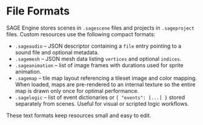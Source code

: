 # File Formats

SAGE Engine stores scenes in `.sagescene` files and projects in `.sageproject` files.
Custom resources use the following compact formats:

* `.sageaudio` – JSON descriptor containing a `file` entry pointing to a sound file and optional metadata.
* `.sagemesh` – JSON mesh data listing `vertices` and optional `indices`.
* `.sageanimation` – list of image frames with durations used for sprite animation.
* `.sagemap` – tile map layout referencing a tileset image and color mapping. When
  loaded, maps are pre-rendered to an internal texture so the entire map is
  drawn only once for optimal performance.
* `.sagelogic` – list of event dictionaries or `{ "events": [...] }` stored separately
  from scenes. Useful for visual or scripted logic workflows.

These text formats keep resources small and easy to edit.
